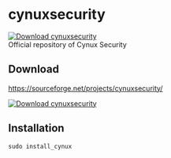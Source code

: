 # cynuxsecurity
[![Download cynuxsecurity](https://img.shields.io/sourceforge/dw/cynuxsecurity.svg)](https://sourceforge.net/projects/cynuxsecurity/files/latest/download) </br>
Official repository of Cynux Security

## Download 
<https://sourceforge.net/projects/cynuxsecurity/>

[![Download cynuxsecurity](https://a.fsdn.com/con/app/sf-download-button)](https://sourceforge.net/projects/cynuxsecurity/files/latest/download) </br>

## Installation  
```sudo install_cynux```
